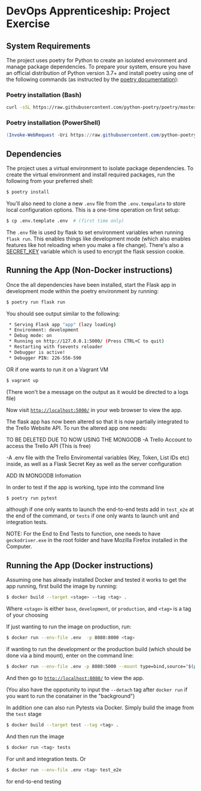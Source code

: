 # DevOps Apprenticeship: Project Exercise

## System Requirements

The project uses poetry for Python to create an isolated environment and manage package dependencies. To prepare your system, ensure you have an official distribution of Python version 3.7+ and install poetry using one of the following commands (as instructed by the [poetry documentation](https://python-poetry.org/docs/#system-requirements)):

### Poetry installation (Bash)

```bash
curl -sSL https://raw.githubusercontent.com/python-poetry/poetry/master/get-poetry.py | python
```

### Poetry installation (PowerShell)

```powershell
(Invoke-WebRequest -Uri https://raw.githubusercontent.com/python-poetry/poetry/master/get-poetry.py -UseBasicParsing).Content | python
```

## Dependencies

The project uses a virtual environment to isolate package dependencies. To create the virtual environment and install required packages, run the following from your preferred shell:

```bash
$ poetry install
```

You'll also need to clone a new `.env` file from the `.env.tempalate` to store local configuration options. This is a one-time operation on first setup:

```bash
$ cp .env.template .env  # (first time only)
```

The `.env` file is used by flask to set environment variables when running `flask run`. This enables things like development mode (which also enables features like hot reloading when you make a file change). There's also a [SECRET_KEY](https://flask.palletsprojects.com/en/1.1.x/config/#SECRET_KEY) variable which is used to encrypt the flask session cookie.

## Running the App (Non-Docker instructions)

Once the all dependencies have been installed, start the Flask app in development mode within the poetry environment by running:
```bash
$ poetry run flask run
```

You should see output similar to the following:
```bash
 * Serving Flask app "app" (lazy loading)
 * Environment: development
 * Debug mode: on
 * Running on http://127.0.0.1:5000/ (Press CTRL+C to quit)
 * Restarting with fsevents reloader
 * Debugger is active!
 * Debugger PIN: 226-556-590
```
OR if one wants to run it on a Vagrant VM

```bash
$ vagrant up
```

(There won't be a message on the output as it would be directed to a logs file)

Now visit [`http://localhost:5000/`](http://localhost:5000/) in your web browser to view the app.

The flask app has now been altered so that it is now partially integrated to the Trello Website API. To run the altered app one needs:

TO BE DELETED DUE TO NOW USING THE MONGODB
-A Trello Account to access the Trello API (This is free)

-A .env file with the Trello Enviromental variables (Key, Token, List IDs etc) inside, as well as a Flask Secret Key as well as the server configuration

ADD IN MONGODB Infomation

In order to test if the app is working, type into the command line 

```bash
$ poetry run pytest
```

although if one only wants to launch the end-to-end tests add in `test_e2e` at the end of the command, or `tests` if one only wants to launch unit and integration tests.

NOTE: For the End to End Tests to function, one needs to have `geckodriver.exe` in the root folder and have Mozilla Firefox installed in the Computer.

## Running the App (Docker instructions)

Assuming one has already installed Docker and tested it works to get the app running, first build the image by running:

```bash
$ docker build --target <stage> --tag <tag> .
```

Where ```<stage>``` is either ```base```, ```development```, or ```production```, and ```<tag>``` is a tag of your choosing 

If just wanting to run the image on production, run:

```bash
$ docker run --env-file .env  -p 8080:8000 <tag> 
```

If wanting to run the development or the production build (which should be done via a bind mount), enter on the command line:

```bash
$ docker run --env-file .env -p 8080:5000 --mount type=bind,source="$(pwd)"/todo_app,target=/app/todo_app <tag> 
```

And then go to [`http://localhost:8080/`](http://localhost:8080/) to view the app.

(You also have the oppotunity to input the ```--detach``` tag after ```docker run``` if you want to run the conatainer in the "background")

In addition one can also run Pytests via Docker. Simply build the image from the ```test``` stage

```bash
$ docker build --target test --tag <tag> .
```

And then run the image

```bash
$ docker run <tag> tests
```

For unit and integration tests. Or

```bash
$ docker run --env-file .env <tag> test_e2e
```

for end-to-end testing